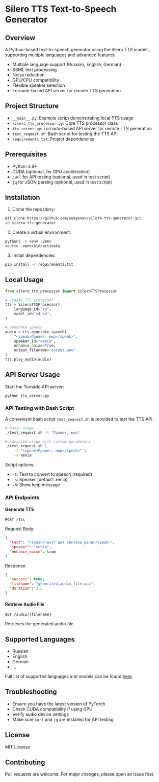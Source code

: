 # Silero TTS Text-to-Speech Generator

## Overview

A Python-based text-to-speech generator using the Silero TTS models, supporting
multiple languages and advanced features:

- Multiple language support (Russian, English, German)
- SSML text processing
- Noise reduction
- GPU/CPU compatibility
- Flexible speaker selection
- Tornado-based API server for remote TTS generation

## Project Structure

- `__main__.py`: Example script demonstrating local TTS usage
- `silero_tts_processor.py`: Core TTS processor class
- `tts_server.py`: Tornado-based API server for remote TTS generation
- `test_request.sh`: Bash script for testing the TTS API
- `requirements.txt`: Project dependencies

## Prerequisites

- Python 3.8+
- CUDA (optional, for GPU acceleration)
- `curl` for API testing (optional, used in test script)
- `jq` for JSON parsing (optional, used in test script)

## Installation

1. Clone the repository:

```bash
git clone https://github.com/semyenov/silero-tts-generator.git
cd silero-tts-generator
```

2. Create a virtual environment:

```bash
python3 -m venv .venv
source .venv/bin/activate
```

3. Install dependencies:

```bash
pip install -r requirements.txt
```

## Local Usage

```python
from silero_tts_processor import SileroTTSProcessor

# Create TTS processor
tts = SileroTTSProcessor(
    language_id="ru",
    model_id="v4_ru",
)

# Generate speech
audio = tts.generate_speech(
    "<speak>Привет, мир</speak>",
    speaker_id="xenia",
    enhance_noise=True,
    output_filename="output.wav"
)
tts.play_audio(audio)
```

## API Server Usage

Start the Tornado API server:

```bash
python tts_server.py
```

### API Testing with Bash Script

A convenient bash script `test_request.sh` is provided to test the TTS API:

```bash
# Basic usage
./test_request.sh -t "Привет, мир"

# Advanced usage with custom parameters
./test_request.sh \
    -t "<speak>Привет, мир</speak>" \
    -s xenia
```

Script options:

- `-t`: Text to convert to speech (required)
- `-s`: Speaker (default: xenia)
- `-h`: Show help message

### API Endpoints

#### Generate TTS

`POST /tts`

Request Body:

```json
{
  "text": "<speak>Текст для синтеза речи</speak>",
  "speaker": "xenia",
  "enhance_noise": true
}
```

Response:

```json
{
  "success": true,
  "filename": "generated_audio_file.wav",
  "duration": 3.5
}
```

#### Retrieve Audio File

`GET /audio/{filename}`

Retrieves the generated audio file.

## Supported Languages

- Russian
- English
- German
- ...

Full list of supported languages and models
can be found [here](https://raw.githubusercontent.com/snakers4/silero-models/refs/heads/master/models.yml).

## Troubleshooting

- Ensure you have the latest version of PyTorch
- Check CUDA compatibility if using GPU
- Verify audio device settings
- Make sure `curl` and `jq` are installed for API testing

## License

MIT License

## Contributing

Pull requests are welcome. For major changes, please open an issue first.
